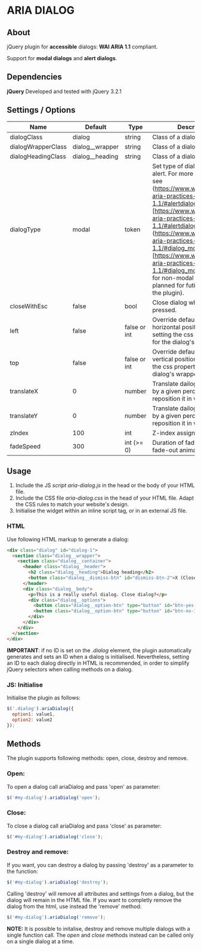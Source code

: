 # ARIA DIALOG

## About

jQuery plugin for **accessible** dialogs: **WAI ARIA 1.1** compliant.

Support for **modal dialogs** and **alert dialogs**.

## Dependencies

**jQuery**
Developed and tested with jQuery 3.2.1

## Settings / Options

Name | Default | Type | Description
-----|---------|------|-------------
dialogClass | dialog | string | Class of a dialog element.
dialogWrapperClass | dialog__wrapper | string | Class of a dialog wrapper.
dialogHeadingClass | dialog__heading | string | Class of a dialog heading .
dialogType | modal |  token | Set type of dialog: modal or alert. For more informations see (https://www.w3.org/TR/wai-aria-practices-1.1/#alertdialog)[https://www.w3.org/TR/wai-aria-practices-1.1/#alertdialog] and (https://www.w3.org/TR/wai-aria-practices-1.1/#dialog_modal)[https://www.w3.org/TR/wai-aria-practices-1.1/#dialog_modal]. (Support for non-modal dialog is planned for futire verions of the plugin).
closeWithEsc | false | bool | Close dialog when esc key is pressed.
left | false | false or int | Override default dialog horizontal positioning by setting the css property 'left' for the dialog's wrapper
top | false | false or int |Override default dialog vertical positioning by setting the css property 'top' for the dialog's wrapper
translateX | 0 | number | Translate dailog on the X axis by a given percentage to reposition it in viewport.
translateY | 0 | number | Translate dailog on the Y axis by a given percentage to reposition it in viewport.
zIndex | 100 | int | Z-index assigned to dialog.
fadeSpeed | 300 | int (>= 0) | Duration of fade-in and fade-out animations.

## Usage

1. Include the JS _script aria-dialog.js_ in the head or the body of your HTML file.
2. Include the CSS file  _aria-dialog.css_ in the head of your HTML file. Adapt the CSS rules to match your website's design.  
3. Initialise the widget within an inline script tag, or in an external JS file.

### HTML

Use following HTML markup to generate a dialog:

```html
<div class="dialog" id="dialog-1">
  <section class="dialog__wrapper">
    <section class="dialog__container">
      <header class="dialog__header">
        <h2 class="dialog__heading">Dialog heading</h2>
        <button class="dialog__dismiss-btn" id="dismiss-btn-2">X (Close)</button>
      </header>
      <div class="dialog__body">
        <p>This is a really useful dialog. Close dialog?</p>
        <div class="dialog__options">
          <button class="dialog__option-btn" type="button" id="btn-yes-1">Yes</button>
          <button class="dialog__option-btn" type="button" id="btn-no-1">No</button>
        </div>
      </div>
    </div>
  </section>
</div>
```

**IMPORTANT**: if no ID is set on the _.dialog_ element, the plugin automatically generates and sets an ID when a dialog is initialised. Nevertheless, setting an ID to each dialog directly in HTML is recommended, in order to simplify jQuery selectors when calling methods on a dialog.

### JS: Initialise

Initialise the plugin as follows:

```javascript
$('.dialog').ariaDialog({
  option1: value1,
  option2: value2
});
```

## Methods

The plugin supports following methods: open, close, destroy and remove.

### Open:

To open a dialog call ariaDialog and pass 'open' as parameter:

```javascript
$('#my-dialog').ariaDialog('open');
```

### Close:

To close a dialog call ariaDialog and pass 'close' as parameter:

```javascript
$('#my-dialog').ariaDialog('close');
```

### Destroy and remove:

If you want, you can destroy a dialog by passing 'destroy' as a parameter to the function:

```javascript
$('#my-dialog').ariaDialog('destroy');
```

Calling 'destroy' will remove all attributes and settings from a dialog, but the dialog will remain in the HTML file.
If you want to completly remove the dialog from the html, use instead  the 'remove' method:

```javascript
$('#my-dialog').ariaDialog('remove');
```

**NOTE:** It is possible to initalise, destroy and remove multiple dialogs with a single function call. The _open_ and _close_ methods instead can be called only on a single dialog at a time.